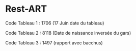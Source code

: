 # Rest-ART


Code Tableau 1 : 1706 (17 Juin date du tableau)

Code Tableau 2 : 8118 (Date de naissance inversée du gars)

Code Tableau 3 : 1497 (rapport avec bacchus)